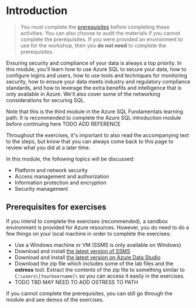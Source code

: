 # Introduction

> You must complete the [prerequisites](../azuresqlworkshop/00-Prerequisites.md) before completing these activities. You can also choose to audit the materials if you cannot complete the prerequisites. If you were provided an environment to use for the workshop, then you **do not need** to complete the prerequisites.

Ensuring security and compliance of your data is always a top priority. In this module, you'll learn how to use Azure SQL to secure your data, how to configure logins and users, how to use tools and techniques for monitoring security, how to ensure your data meets industry and regulatory compliance standards, and how to leverage the extra benefits and intelligence that is only available in Azure. We'll also cover some of the networking considerations for securing SQL.

Note that this is the third module in the Azure SQL Fundamentals learning path. It is recommended to complete the Azure SQL introduction module before continuing here TODO ADD REFERENCE 

Throughout the exercises, it's important to also read the accompanying text to the steps, but know that you can always come back to this page to review what you did at a later time.  

In this module, the following topics will be discussed:  

* Platform and network security
* Access management and authorization  
* Information protection and encryption  
* Security management  

## Prerequisites for exercises  

If you intend to complete the exercises (recommended), a sandbox environment is provided for Azure resources. However, you do need to do a few things on your local machine in order to complete the exercises:  

* Use a Windows machine or VM (SSMS is only available on Windows)  
* Download and install [the latest version of SSMS](https://docs.microsoft.com/sql/ssms/download-sql-server-management-studio-ssms?view=sql-server-ver15)
* Download and install [the latest version on Azure Data Studio](https://docs.microsoft.com/sql/azure-data-studio/download-azure-data-studio?view=sql-server-ver15)
* Download the zip file which includes some of the lab files and the **ostress** tool. Extract the contents of the zip file to something similar to `C:\users\[YourUsername]\` so you can access it easily in the exercises.  
* TODO TBD MAY NEED TO ADD OSTRESS TO PATH  

If you cannot complete the prerequisites, you can still go through the module and see demos of the exercises.  
